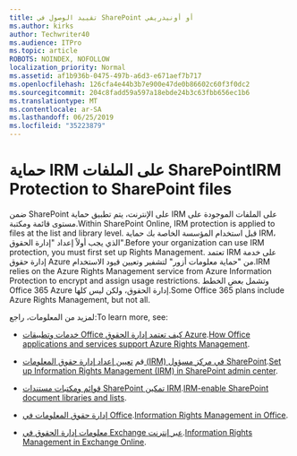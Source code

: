 ```yaml
---
title: تقييد الوصول في SharePoint أو أونيدريفي
ms.author: kirks
author: Techwriter40
ms.audience: ITPro
ms.topic: article
ROBOTS: NOINDEX, NOFOLLOW
localization_priority: Normal
ms.assetid: af1b936b-0475-497b-a6d3-e671aef7b717
ms.openlocfilehash: 126cfa4e44b3b7e900e47de0b86602c60f3f0dc2
ms.sourcegitcommit: 204c8fadd59a597a18ebde24b3c63fbb656ec1b6
ms.translationtype: MT
ms.contentlocale: ar-SA
ms.lasthandoff: 06/25/2019
ms.locfileid: "35223879"
---
```

# <a name="irm-protection-to-sharepoint-files"></a><span data-ttu-id="7050a-102">حماية IRM على الملفات SharePoint</span><span class="sxs-lookup"><span data-stu-id="7050a-102">IRM Protection to SharePoint files</span></span>


<span data-ttu-id="7050a-103">ضمن SharePoint على الإنترنت، يتم تطبيق حماية IRM على الملفات الموجودة على مستوى قائمة ومكتبة.</span><span class="sxs-lookup"><span data-stu-id="7050a-103">Within SharePoint Online, IRM protection is applied to files at the list and library level.</span></span> <span data-ttu-id="7050a-104">قبل استخدام المؤسسة الخاصة بك حماية IRM، الذي يجب أولاً إعداد "إدارة الحقوق".</span><span class="sxs-lookup"><span data-stu-id="7050a-104">Before your organization can use IRM protection, you must first set up Rights Management.</span></span> <span data-ttu-id="7050a-105">تعتمد IRM على خدمة إدارة حقوق Azure من "حماية معلومات أزور" لتشفير وتعيين قيود الاستخدام.</span><span class="sxs-lookup"><span data-stu-id="7050a-105">IRM relies on the Azure Rights Management service from Azure Information Protection to encrypt and assign usage restrictions.</span></span> <span data-ttu-id="7050a-106">وتشمل بعض الخطط Office 365 Azure إدارة الحقوق، ولكن ليس كلها.</span><span class="sxs-lookup"><span data-stu-id="7050a-106">Some Office 365 plans include Azure Rights Management, but not all.</span></span> 

<span data-ttu-id="7050a-107">لمزيد من المعلومات، راجع:</span><span class="sxs-lookup"><span data-stu-id="7050a-107">To learn more, see:</span></span>

- <span data-ttu-id="7050a-108">[خدمات وتطبيقات Office كيف تعتمد إدارة الحقوق Azure](https://docs.microsoft.com/azure/information-protection/understand-explore/office-apps-services-support).</span><span class="sxs-lookup"><span data-stu-id="7050a-108">[How Office applications and services support Azure Rights Management](https://docs.microsoft.com/azure/information-protection/understand-explore/office-apps-services-support).</span></span>

- <span data-ttu-id="7050a-109">قم [تعيين إعداد إدارة حقوق المعلومات (IRM) في مركز مسؤول SharePoint](https://docs.microsoft.com/office365/securitycompliance/set-up-irm-in-sp-admin-center).</span><span class="sxs-lookup"><span data-stu-id="7050a-109">[Set up Information Rights Management (IRM) in SharePoint admin center](https://docs.microsoft.com/office365/securitycompliance/set-up-irm-in-sp-admin-center).</span></span>

- <span data-ttu-id="7050a-110">[قوائم ومكتبات مستندات SharePoint تمكين IRM](https://docs.microsoft.com/office365/securitycompliance/set-up-irm-in-sp-admin-center#irm-enable-sharepoint-document-libraries-and-lists).</span><span class="sxs-lookup"><span data-stu-id="7050a-110">[IRM-enable SharePoint document libraries and lists](https://docs.microsoft.com/office365/securitycompliance/set-up-irm-in-sp-admin-center#irm-enable-sharepoint-document-libraries-and-lists).</span></span>

- <span data-ttu-id="7050a-111">[إدارة حقوق المعلومات في Office](https://support.office.com/Article/Information-Rights-Management-in-Office-c7a70797-6b1e-493f-acf7-92a39b85e30c).</span><span class="sxs-lookup"><span data-stu-id="7050a-111">[Information Rights Management in Office](https://support.office.com/Article/Information-Rights-Management-in-Office-c7a70797-6b1e-493f-acf7-92a39b85e30c).</span></span>

- <span data-ttu-id="7050a-112">[معلومات إدارة الحقوق في Exchange عبر إنترنت](https://docs.microsoft.com/office365/SecurityCompliance/information-rights-management-in-exchange-online).</span><span class="sxs-lookup"><span data-stu-id="7050a-112">[Information Rights Management in Exchange Online](https://docs.microsoft.com/office365/SecurityCompliance/information-rights-management-in-exchange-online).</span></span>


